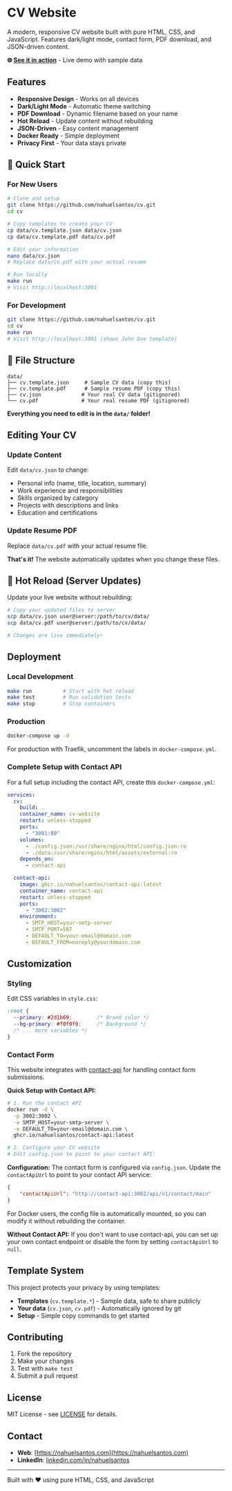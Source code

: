 # CV Website

A modern, responsive CV website built with pure HTML, CSS, and JavaScript. Features dark/light mode, contact form, PDF download, and JSON-driven content.

**🌐 [See it in action](https://cv.nahuelsantos.com)** - Live demo with sample data

## Features

- **Responsive Design** - Works on all devices
- **Dark/Light Mode** - Automatic theme switching
- **PDF Download** - Dynamic filename based on your name
- **Hot Reload** - Update content without rebuilding
- **JSON-Driven** - Easy content management
- **Docker Ready** - Simple deployment
- **Privacy First** - Your data stays private

## 🚀 Quick Start

### For New Users

```bash
# Clone and setup
git clone https://github.com/nahuelsantos/cv.git
cd cv

# Copy templates to create your CV
cp data/cv.template.json data/cv.json
cp data/cv.template.pdf data/cv.pdf

# Edit your information
nano data/cv.json
# Replace data/cv.pdf with your actual resume

# Run locally
make run
# Visit http://localhost:3001
```

### For Development

```bash
git clone https://github.com/nahuelsantos/cv.git
cd cv
make run
# Visit http://localhost:3001 (shows John Doe template)
```

## 📁 File Structure

```
data/
├── cv.template.json     # Sample CV data (copy this)
├── cv.template.pdf      # Sample resume PDF (copy this)
├── cv.json             # Your real CV data (gitignored)
└── cv.pdf              # Your real resume PDF (gitignored)
```

**Everything you need to edit is in the `data/` folder!**

## Editing Your CV

### Update Content

Edit `data/cv.json` to change:
- Personal info (name, title, location, summary)
- Work experience and responsibilities
- Skills organized by category
- Projects with descriptions and links
- Education and certifications

### Update Resume PDF

Replace `data/cv.pdf` with your actual resume file.

**That's it!** The website automatically updates when you change these files.

## 🔄 Hot Reload (Server Updates)

Update your live website without rebuilding:

```bash
# Copy your updated files to server
scp data/cv.json user@server:/path/to/cv/data/
scp data/cv.pdf user@server:/path/to/cv/data/

# Changes are live immediately!
```

## Deployment

### Local Development
```bash
make run          # Start with hot reload
make test         # Run validation tests
make stop         # Stop containers
```

### Production
```bash
docker-compose up -d
```

For production with Traefik, uncomment the labels in `docker-compose.yml`.

### Complete Setup with Contact API
For a full setup including the contact API, create this `docker-compose.yml`:

```yaml
services:
  cv:
    build: .
    container_name: cv-website
    restart: unless-stopped
    ports:
      - "3001:80"
    volumes:
      - ./config.json:/usr/share/nginx/html/config.json:ro
      - ./data:/usr/share/nginx/html/assets/external:ro
    depends_on:
      - contact-api

  contact-api:
    image: ghcr.io/nahuelsantos/contact-api:latest
    container_name: contact-api
    restart: unless-stopped
    ports:
      - "3002:3002"
    environment:
      - SMTP_HOST=your-smtp-server
      - SMTP_PORT=587
      - DEFAULT_TO=your-email@domain.com
      - DEFAULT_FROM=noreply@yourdomain.com
```

## Customization

### Styling
Edit CSS variables in `style.css`:
```css
:root {
  --primary: #2d1b69;        /* Brand color */
  --bg-primary: #f0f0f0;     /* Background */
  /* ... more variables */
}
```

### Contact Form

This website integrates with [contact-api](https://github.com/nahuelsantos/contact-api) for handling contact form submissions. 

**Quick Setup with Contact API:**
```bash
# 1. Run the contact API
docker run -d \
  -p 3002:3002 \
  -e SMTP_HOST=your-smtp-server \
  -e DEFAULT_TO=your-email@domain.com \
  ghcr.io/nahuelsantos/contact-api:latest

# 2. Configure your CV website
# Edit config.json to point to your contact API:
```

**Configuration:**
The contact form is configured via `config.json`. Update the `contactApiUrl` to point to your contact API service:

```json
{
    "contactApiUrl": "http://contact-api:3002/api/v1/contact/main"
}
```

For Docker users, the config file is automatically mounted, so you can modify it without rebuilding the container.

**Without Contact API:**
If you don't want to use contact-api, you can set up your own contact endpoint or disable the form by setting `contactApiUrl` to `null`.

## Template System

This project protects your privacy by using templates:

- **Templates** (`cv.template.*`) - Sample data, safe to share publicly
- **Your data** (`cv.json`, `cv.pdf`) - Automatically ignored by git
- **Setup** - Simple copy commands to get started

## Contributing

1. Fork the repository
2. Make your changes
3. Test with `make test`
4. Submit a pull request

## License

MIT License - see [LICENSE](LICENSE) for details.

## Contact

- **Web**: [https://nahuelsantos.com](https://nahuelsantos.com)
- **LinkedIn**: [linkedin.com/in/nahuelsantos](https://linkedin.com/in/nahuelsantos)

---

Built with ❤️ using pure HTML, CSS, and JavaScript
